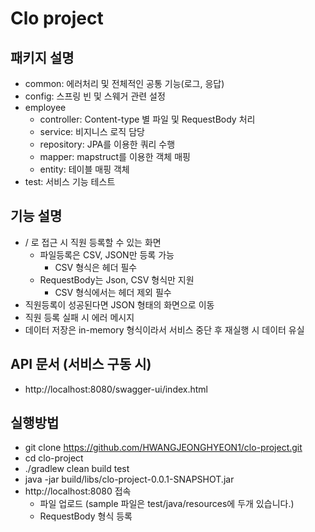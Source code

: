 # Clo project


## 패키지 설명
- common: 에러처리 및 전체적인 공통 기능(로그, 응답)
- config: 스프링 빈 및 스웨거 관련 설정
- employee
  - controller: Content-type 별 파일 및 RequestBody 처리
  - service: 비지니스 로직 담당
  - repository: JPA를 이용한 쿼리 수행
  - mapper: mapstruct를 이용한 객체 매핑
  - entity: 테이블 매핑 객체
- test: 서비스 기능 테스트

## 기능 설명

- / 로 접근 시 직원 등록할 수 있는 화면
  - 파일등록은 CSV, JSON만 등록 가능
    - CSV 형식은 헤더 필수 
  - RequestBody는 Json, CSV 형식만 지원
    - CSV 형식에서는 헤더 제외 필수
- 직원등록이 성공된다면 JSON 형태의 화면으로 이동
- 직원 등록 실패 시 에러 메시지
- 데이터 저장은 in-memory 형식이라서 서비스 중단 후 재실행 시 데이터 유실



## API 문서 (서비스 구동 시)
- http://localhost:8080/swagger-ui/index.html

## 실행방법
- git clone https://github.com/HWANGJEONGHYEON1/clo-project.git
- cd clo-project
- ./gradlew clean build test
- java -jar build/libs/clo-project-0.0.1-SNAPSHOT.jar
- http://localhost:8080 접속
  - 파일 업로드 (sample 파일은 test/java/resources에 두개 있습니다.)
  - RequestBody 형식 등록